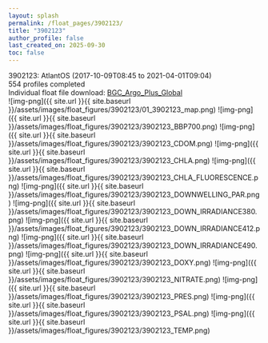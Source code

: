 ```yaml
---
layout: splash
permalink: /float_pages/3902123/
title: "3902123"
author_profile: false
last_created_on: 2025-09-30
toc: false
---
```

 
3902123: AtlantOS (2017-10-09T08:45 to 2021-04-01T09:04)\
554 profiles completed\
Individual float file download: [BGC_Argo_Plus_Global](https://ftp.soest.hawaii.edu/bgc_argo_plus/Individual_Floats/outliers_removed/3902123_Sprof_processed.nc)\
![img-png]({{ site.url }}{{ site.baseurl }}/assets/images/float_figures/3902123/01_3902123_map.png)
![img-png]({{ site.url }}{{ site.baseurl }}/assets/images/float_figures/3902123/3902123_BBP700.png)
![img-png]({{ site.url }}{{ site.baseurl }}/assets/images/float_figures/3902123/3902123_CDOM.png)
![img-png]({{ site.url }}{{ site.baseurl }}/assets/images/float_figures/3902123/3902123_CHLA.png)
![img-png]({{ site.url }}{{ site.baseurl }}/assets/images/float_figures/3902123/3902123_CHLA_FLUORESCENCE.png)
![img-png]({{ site.url }}{{ site.baseurl }}/assets/images/float_figures/3902123/3902123_DOWNWELLING_PAR.png)
![img-png]({{ site.url }}{{ site.baseurl }}/assets/images/float_figures/3902123/3902123_DOWN_IRRADIANCE380.png)
![img-png]({{ site.url }}{{ site.baseurl }}/assets/images/float_figures/3902123/3902123_DOWN_IRRADIANCE412.png)
![img-png]({{ site.url }}{{ site.baseurl }}/assets/images/float_figures/3902123/3902123_DOWN_IRRADIANCE490.png)
![img-png]({{ site.url }}{{ site.baseurl }}/assets/images/float_figures/3902123/3902123_DOXY.png)
![img-png]({{ site.url }}{{ site.baseurl }}/assets/images/float_figures/3902123/3902123_NITRATE.png)
![img-png]({{ site.url }}{{ site.baseurl }}/assets/images/float_figures/3902123/3902123_PRES.png)
![img-png]({{ site.url }}{{ site.baseurl }}/assets/images/float_figures/3902123/3902123_PSAL.png)
![img-png]({{ site.url }}{{ site.baseurl }}/assets/images/float_figures/3902123/3902123_TEMP.png)
